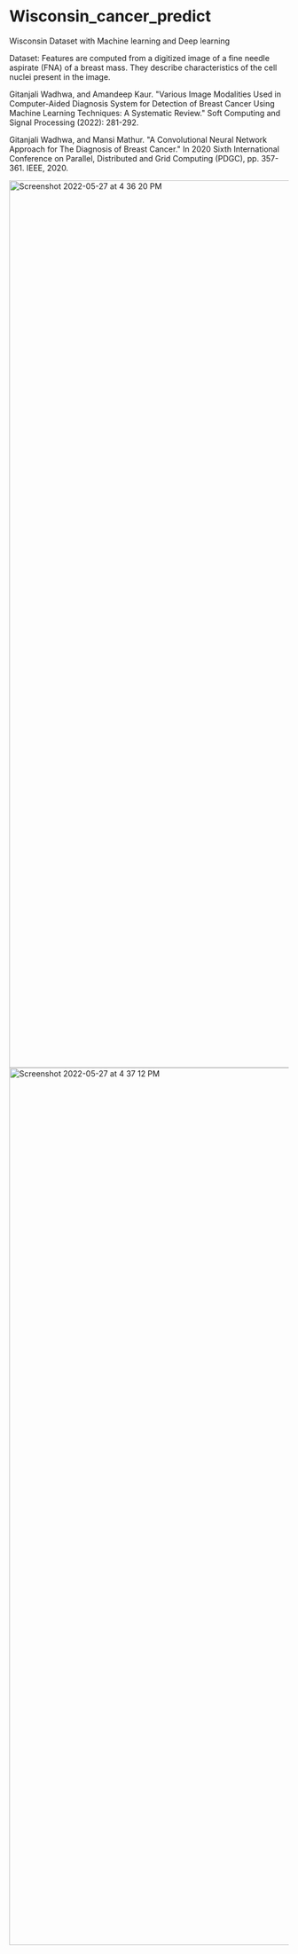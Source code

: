 # Wisconsin_cancer_predict
Wisconsin Dataset with Machine learning and Deep learning

Dataset: Features are computed from a digitized image of a fine needle aspirate (FNA) of a breast mass. They describe characteristics of the cell nuclei present in the image.

Gitanjali Wadhwa, and Amandeep Kaur. "Various Image Modalities Used in Computer-Aided Diagnosis System for Detection of Breast Cancer Using Machine Learning Techniques: A Systematic Review." Soft Computing and Signal Processing (2022): 281-292.

Gitanjali Wadhwa, and Mansi Mathur. "A Convolutional Neural Network Approach for The Diagnosis of Breast Cancer." In 2020 Sixth International Conference on Parallel, Distributed and Grid Computing (PDGC), pp. 357-361. IEEE, 2020.

<img width="1600" alt="Screenshot 2022-05-27 at 4 36 20 PM" src="https://user-images.githubusercontent.com/68320689/170688073-f694c90b-b08b-4c0b-9cf7-cc30b00db9bd.png">

<img width="1582" alt="Screenshot 2022-05-27 at 4 37 12 PM" src="https://user-images.githubusercontent.com/68320689/170688178-a73307a8-528b-4c03-840e-e07f21446815.png">

